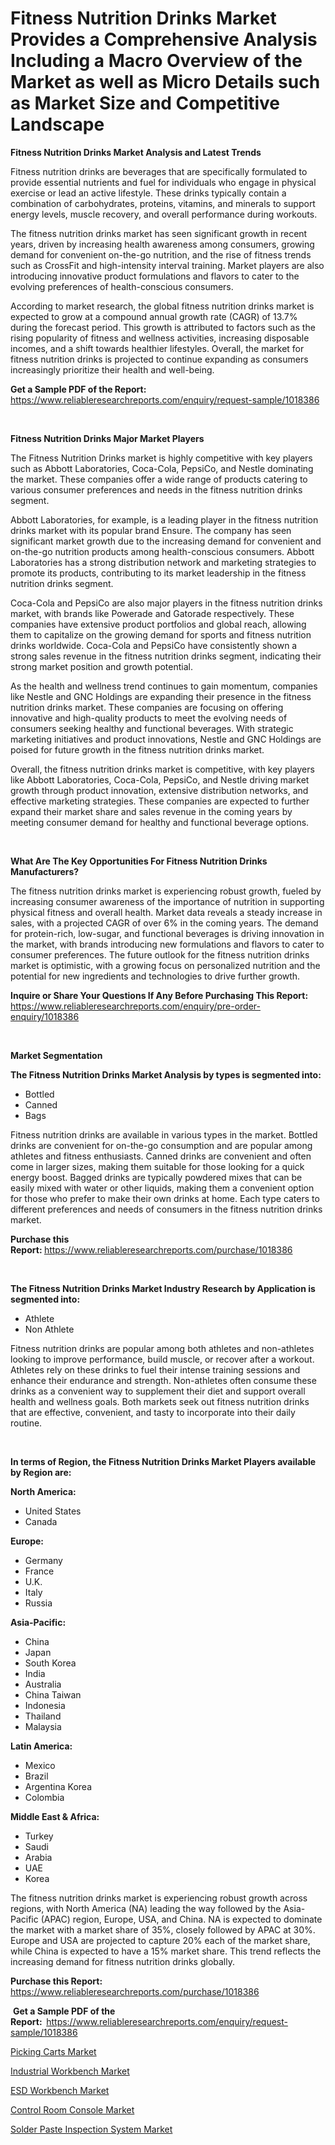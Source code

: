 <p><h1>Fitness Nutrition Drinks Market Provides a Comprehensive Analysis Including a Macro Overview of the Market as well as Micro Details such as Market Size and Competitive Landscape</h1></p><p><strong>Fitness Nutrition Drinks Market Analysis and Latest Trends</strong></p>
<p><p>Fitness nutrition drinks are beverages that are specifically formulated to provide essential nutrients and fuel for individuals who engage in physical exercise or lead an active lifestyle. These drinks typically contain a combination of carbohydrates, proteins, vitamins, and minerals to support energy levels, muscle recovery, and overall performance during workouts.</p><p>The fitness nutrition drinks market has seen significant growth in recent years, driven by increasing health awareness among consumers, growing demand for convenient on-the-go nutrition, and the rise of fitness trends such as CrossFit and high-intensity interval training. Market players are also introducing innovative product formulations and flavors to cater to the evolving preferences of health-conscious consumers.</p><p>According to market research, the global fitness nutrition drinks market is expected to grow at a compound annual growth rate (CAGR) of 13.7% during the forecast period. This growth is attributed to factors such as the rising popularity of fitness and wellness activities, increasing disposable incomes, and a shift towards healthier lifestyles. Overall, the market for fitness nutrition drinks is projected to continue expanding as consumers increasingly prioritize their health and well-being.</p></p>
<p><strong>Get a Sample PDF of the Report:&nbsp;</strong> <a href="https://www.reliableresearchreports.com/enquiry/request-sample/1018386">https://www.reliableresearchreports.com/enquiry/request-sample/1018386</a></p>
<p>&nbsp;</p>
<p><strong>Fitness Nutrition Drinks Major Market Players</strong></p>
<p><p>The Fitness Nutrition Drinks market is highly competitive with key players such as Abbott Laboratories, Coca-Cola, PepsiCo, and Nestle dominating the market. These companies offer a wide range of products catering to various consumer preferences and needs in the fitness nutrition drinks segment.</p><p>Abbott Laboratories, for example, is a leading player in the fitness nutrition drinks market with its popular brand Ensure. The company has seen significant market growth due to the increasing demand for convenient and on-the-go nutrition products among health-conscious consumers. Abbott Laboratories has a strong distribution network and marketing strategies to promote its products, contributing to its market leadership in the fitness nutrition drinks segment.</p><p>Coca-Cola and PepsiCo are also major players in the fitness nutrition drinks market, with brands like Powerade and Gatorade respectively. These companies have extensive product portfolios and global reach, allowing them to capitalize on the growing demand for sports and fitness nutrition drinks worldwide. Coca-Cola and PepsiCo have consistently shown a strong sales revenue in the fitness nutrition drinks segment, indicating their strong market position and growth potential.</p><p>As the health and wellness trend continues to gain momentum, companies like Nestle and GNC Holdings are expanding their presence in the fitness nutrition drinks market. These companies are focusing on offering innovative and high-quality products to meet the evolving needs of consumers seeking healthy and functional beverages. With strategic marketing initiatives and product innovations, Nestle and GNC Holdings are poised for future growth in the fitness nutrition drinks market.</p><p>Overall, the fitness nutrition drinks market is competitive, with key players like Abbott Laboratories, Coca-Cola, PepsiCo, and Nestle driving market growth through product innovation, extensive distribution networks, and effective marketing strategies. These companies are expected to further expand their market share and sales revenue in the coming years by meeting consumer demand for healthy and functional beverage options.</p></p>
<p>&nbsp;</p>
<p><strong>What Are The Key Opportunities For Fitness Nutrition Drinks Manufacturers?</strong></p>
<p><p>The fitness nutrition drinks market is experiencing robust growth, fueled by increasing consumer awareness of the importance of nutrition in supporting physical fitness and overall health. Market data reveals a steady increase in sales, with a projected CAGR of over 6% in the coming years. The demand for protein-rich, low-sugar, and functional beverages is driving innovation in the market, with brands introducing new formulations and flavors to cater to consumer preferences. The future outlook for the fitness nutrition drinks market is optimistic, with a growing focus on personalized nutrition and the potential for new ingredients and technologies to drive further growth.</p></p>
<p><strong>Inquire or Share Your Questions If Any Before Purchasing This Report:</strong> <a href="https://www.reliableresearchreports.com/enquiry/pre-order-enquiry/1018386">https://www.reliableresearchreports.com/enquiry/pre-order-enquiry/1018386</a></p>
<p>&nbsp;</p>
<p><strong>Market Segmentation</strong></p>
<p><strong>The Fitness Nutrition Drinks Market Analysis by types is segmented into:</strong></p>
<p><ul><li>Bottled</li><li>Canned</li><li>Bags</li></ul></p>
<p><p>Fitness nutrition drinks are available in various types in the market. Bottled drinks are convenient for on-the-go consumption and are popular among athletes and fitness enthusiasts. Canned drinks are convenient and often come in larger sizes, making them suitable for those looking for a quick energy boost. Bagged drinks are typically powdered mixes that can be easily mixed with water or other liquids, making them a convenient option for those who prefer to make their own drinks at home. Each type caters to different preferences and needs of consumers in the fitness nutrition drinks market.</p></p>
<p><strong>Purchase this Report:&nbsp;</strong><a href="https://www.reliableresearchreports.com/purchase/1018386">https://www.reliableresearchreports.com/purchase/1018386</a></p>
<p>&nbsp;</p>
<p><strong>The Fitness Nutrition Drinks Market Industry Research by Application is segmented into:</strong></p>
<p><ul><li>Athlete</li><li>Non Athlete</li></ul></p>
<p><p>Fitness nutrition drinks are popular among both athletes and non-athletes looking to improve performance, build muscle, or recover after a workout. Athletes rely on these drinks to fuel their intense training sessions and enhance their endurance and strength. Non-athletes often consume these drinks as a convenient way to supplement their diet and support overall health and wellness goals. Both markets seek out fitness nutrition drinks that are effective, convenient, and tasty to incorporate into their daily routine.</p></p>
<p>&nbsp;</p>
<p><strong>In terms of Region, the Fitness Nutrition Drinks Market Players available by Region are:</strong></p>
<p>
    <p> <strong> North America: </strong>
        <ul>
            <li>United States</li>
            <li>Canada</li>
        </ul>
        </p> 
    <p> <strong> Europe: </strong>
        <ul>
            <li>Germany</li>
            <li>France</li>
            <li>U.K.</li>
            <li>Italy</li>
            <li>Russia</li>
        </ul>
        </p> 
    <p> <strong> Asia-Pacific: </strong>
        <ul>
            <li>China</li>
            <li>Japan</li>
            <li>South Korea</li>
            <li>India</li>
            <li>Australia</li>
            <li>China Taiwan</li>
            <li>Indonesia</li>
            <li>Thailand</li>
            <li>Malaysia</li>
        </ul>
        </p> 
    <p> <strong> Latin America: </strong>
        <ul>
            <li>Mexico</li>
            <li>Brazil</li>
            <li>Argentina Korea</li>
            <li>Colombia</li>
        </ul>
        </p> 
    <p> <strong> Middle East & Africa: </strong>
        <ul>
            <li>Turkey</li>
            <li>Saudi</li>
            <li>Arabia</li>
            <li>UAE</li>
            <li>Korea</li>
        </ul>
    </p>
    </p>
<p><p>The fitness nutrition drinks market is experiencing robust growth across regions, with North America (NA) leading the way followed by the Asia-Pacific (APAC) region, Europe, USA, and China. NA is expected to dominate the market with a market share of 35%, closely followed by APAC at 30%. Europe and USA are projected to capture 20% each of the market share, while China is expected to have a 15% market share. This trend reflects the increasing demand for fitness nutrition drinks globally.</p></p>
<p><strong>Purchase this Report: </strong><a href="https://www.reliableresearchreports.com/purchase/1018386">https://www.reliableresearchreports.com/purchase/1018386</a></p>
<p>&nbsp;<strong>Get a Sample PDF of the Report:&nbsp;&nbsp;</strong><a href="https://www.reliableresearchreports.com/enquiry/request-sample/1018386">https://www.reliableresearchreports.com/enquiry/request-sample/1018386</a></p>
<p><strong></strong></p>
<p><p><a href="https://medium.com/@avacampbell767/picking-carts-market-analysis-its-cagr-market-segmentation-and-global-industry-overview-571e6bc725a1">Picking Carts Market</a></p><p><a href="https://medium.com/@trevawisozk_19409/analyzing-industrial-workbench-market-global-industry-perspective-and-forecast-2024-to-2031-0f3442e04930">Industrial Workbench Market</a></p><p><a href="https://medium.com/@trevawisozk_19409/esd-workbench-market-share-evolution-and-market-growth-trends-2024-2031-e6e4b8b13dd2">ESD Workbench Market</a></p><p><a href="https://medium.com/@avacampbell767/control-room-console-market-insights-into-market-cagr-market-trends-and-growth-strategies-18b18aa361d7">Control Room Console Market</a></p><p><a href="https://medium.com/@akshatreportprime/solder-paste-inspection-system-market-trends-and-market-analysis-forecasted-for-period-2024-2031-e209bf032a6c">Solder Paste Inspection System Market</a></p></p>